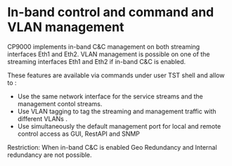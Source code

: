 # In-band control and command and VLAN management

CP9000 implements in-band C\&C management on both streaming interfaces Eth1 and Eth2. VLAN management is possible on one of the streaming interfaces Eth1 and Eth2 if in-band C\&C is enabled.

These features are available via commands under user TST shell and allow to :

* Use the same network interface for the service streams and the management contol streams.
* Use VLAN tagging to tag the streaming and management traffic with different VLANs .
* Use simultaneously the default management port for local and remote control access as GUI, RestAPI and SNMP

Restriction: When in-band C\&C is enabled Geo Redundancy and Internal redundancy are not possible.
